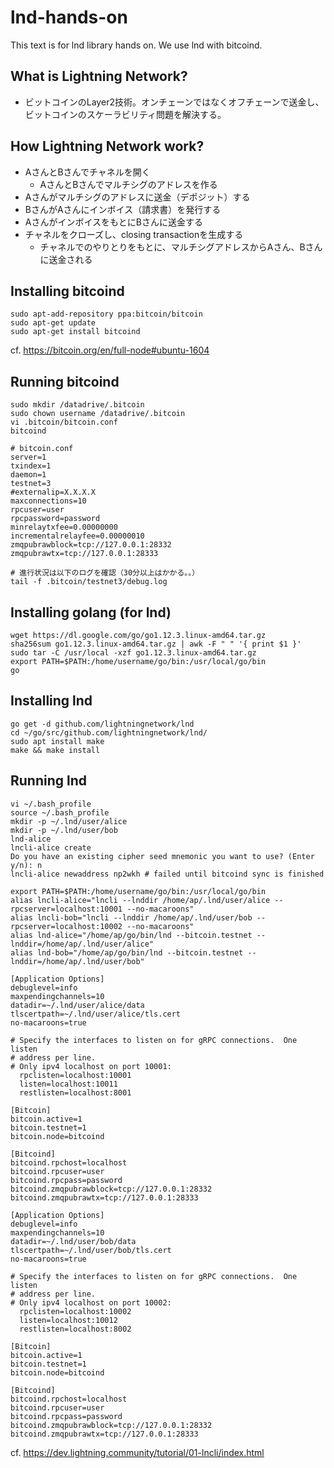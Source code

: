 # lnd-hands-on
This text is for lnd library hands on. We use lnd with bitcoind.  

## What is Lightning Network?
- ビットコインのLayer2技術。オンチェーンではなくオフチェーンで送金し、ビットコインのスケーラビリティ問題を解決する。

## How Lightning Network work?
- AさんとBさんでチャネルを開く
  - AさんとBさんでマルチシグのアドレスを作る
- Aさんがマルチシグのアドレスに送金（デポジット）する
- BさんがAさんにインボイス（請求書）を発行する
- AさんがインボイスをもとにBさんに送金する
- チャネルをクローズし、closing transactionを生成する
  - チャネルでのやりとりをもとに、マルチシグアドレスからAさん、Bさんに送金される

## Installing bitcoind
```
sudo apt-add-repository ppa:bitcoin/bitcoin
sudo apt-get update
sudo apt-get install bitcoind
```
cf. https://bitcoin.org/en/full-node#ubuntu-1604

## Running bitcoind
```
sudo mkdir /datadrive/.bitcoin
sudo chown username /datadrive/.bitcoin
vi .bitcoin/bitcoin.conf
bitcoind
```
```
# bitcoin.conf
server=1
txindex=1
daemon=1
testnet=3
#externalip=X.X.X.X
maxconnections=10
rpcuser=user
rpcpassword=password
minrelaytxfee=0.00000000
incrementalrelayfee=0.00000010
zmqpubrawblock=tcp://127.0.0.1:28332
zmqpubrawtx=tcp://127.0.0.1:28333
```
```
# 進行状況は以下のログを確認（30分以上はかかる。。）
tail -f .bitcoin/testnet3/debug.log
```

## Installing golang (for lnd)
```
wget https://dl.google.com/go/go1.12.3.linux-amd64.tar.gz
sha256sum go1.12.3.linux-amd64.tar.gz | awk -F " " '{ print $1 }'
sudo tar -C /usr/local -xzf go1.12.3.linux-amd64.tar.gz
export PATH=$PATH:/home/username/go/bin:/usr/local/go/bin
go
```

## Installing lnd
```
go get -d github.com/lightningnetwork/lnd
cd ~/go/src/github.com/lightningnetwork/lnd/
sudo apt install make
make && make install
```

## Running lnd
```
vi ~/.bash_profile
source ~/.bash_profile
mkdir -p ~/.lnd/user/alice
mkdir -p ~/.lnd/user/bob
lnd-alice
lncli-alice create
Do you have an existing cipher seed mnemonic you want to use? (Enter y/n): n
lncli-alice newaddress np2wkh # failed until bitcoind sync is finished
```
```
export PATH=$PATH:/home/username/go/bin:/usr/local/go/bin
alias lncli-alice="lncli --lnddir /home/ap/.lnd/user/alice --rpcserver=localhost:10001 --no-macaroons"
alias lncli-bob="lncli --lnddir /home/ap/.lnd/user/bob --rpcserver=localhost:10002 --no-macaroons"
alias lnd-alice="/home/ap/go/bin/lnd --bitcoin.testnet --lnddir=/home/ap/.lnd/user/alice"
alias lnd-bob="/home/ap/go/bin/lnd --bitcoin.testnet --lnddir=/home/ap/.lnd/user/bob"
```

```
[Application Options]
debuglevel=info
maxpendingchannels=10
datadir=~/.lnd/user/alice/data
tlscertpath=~/.lnd/user/alice/tls.cert
no-macaroons=true

# Specify the interfaces to listen on for gRPC connections.  One listen
# address per line.
# Only ipv4 localhost on port 10001:
  rpclisten=localhost:10001
  listen=localhost:10011
  restlisten=localhost:8001

[Bitcoin]
bitcoin.active=1
bitcoin.testnet=1
bitcoin.node=bitcoind

[Bitcoind]
bitcoind.rpchost=localhost
bitcoind.rpcuser=user
bitcoind.rpcpass=password
bitcoind.zmqpubrawblock=tcp://127.0.0.1:28332
bitcoind.zmqpubrawtx=tcp://127.0.0.1:28333
```

```
[Application Options]
debuglevel=info
maxpendingchannels=10
datadir=~/.lnd/user/bob/data
tlscertpath=~/.lnd/user/bob/tls.cert
no-macaroons=true

# Specify the interfaces to listen on for gRPC connections.  One listen
# address per line.
# Only ipv4 localhost on port 10002:
  rpclisten=localhost:10002
  listen=localhost:10012
  restlisten=localhost:8002

[Bitcoin]
bitcoin.active=1
bitcoin.testnet=1
bitcoin.node=bitcoind

[Bitcoind]
bitcoind.rpchost=localhost
bitcoind.rpcuser=user
bitcoind.rpcpass=password
bitcoind.zmqpubrawblock=tcp://127.0.0.1:28332
bitcoind.zmqpubrawtx=tcp://127.0.0.1:28333
```
cf. https://dev.lightning.community/tutorial/01-lncli/index.html
